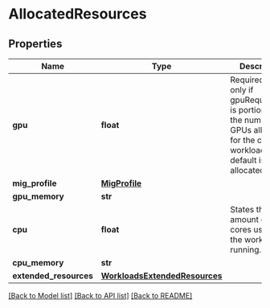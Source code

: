 # AllocatedResources

## Properties
Name | Type | Description | Notes
------------ | ------------- | ------------- | -------------
**gpu** | **float** | Required if and only if gpuRequestType is portion. States the number of GPUs allocated for the created workload. The default is no allocated GPUs. | [optional] 
**mig_profile** | [**MigProfile**](MigProfile.md) |  | [optional] 
**gpu_memory** | **str** |  | [optional] 
**cpu** | **float** | States the amount of CPU cores used by the workload running. | [optional] 
**cpu_memory** | **str** |  | [optional] 
**extended_resources** | [**WorkloadsExtendedResources**](WorkloadsExtendedResources.md) |  | [optional] 

[[Back to Model list]](../README.md#documentation-for-models) [[Back to API list]](../README.md#documentation-for-api-endpoints) [[Back to README]](../README.md)

